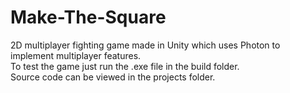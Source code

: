 # Make-The-Square
2D multiplayer fighting game made in Unity which uses Photon to implement multiplayer features. <br />
To test the game just run the .exe file in the build folder. <br />
Source code can be viewed in the projects folder.


